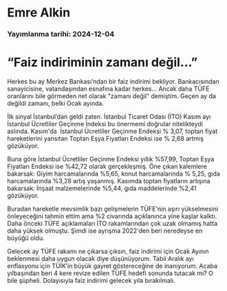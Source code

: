 # Emre Alkin

### Yayımlanma tarihi: 2024-12-04

# “Faiz indiriminin zamanı değil…”

Herkes bu ay Merkez Bankası’ndan bir faiz indirimi bekliyor. Bankacısından sanayicisine, vatandaşından esnafına kadar herkes... Ancak daha TÜFE oranlarını bile görmeden net olarak "zamanı değil" demiştim. Geçen ay da değildi zamanı, belki Ocak ayında.

İlk sinyal İstanbul’dan geldi zaten. İstanbul Ticaret Odası (İTO) Kasım ayı İstanbul Ücretliler Geçinme İndeksi bu önermemi doğrular nitelikteydi aslında. Kasım'da  İstanbul Ücretliler Geçinme Endeksi % 3,07, toptan fiyat hareketlerini yansıtan Toptan Eşya Fiyatları Endeksi ise % 2,68 artmış gözüküyor.

Buna göre İstanbul Ücretliler Geçinme Endeksi yıllık %57,99, Toptan Eşya Fiyatları Endeksi ise %42,72 olarak gerçekleşmiş. Öne çıkan kalemlere bakarsak: Giyim harcamalarında %5,65, konut harcamalarında % 5,25, gıda harcamalarında %3,28 artış yaşanmış. Kasımda toptan fiyatların artışına bakarsak: İnşaat malzemelerinde %5,44, gıda maddelerinde %2,41 gözüküyor.

Buradan hareketle mevsimlik bazı gelişmelerin TÜFE'nin aşırı yükselmesini önleyeceğini tahmin ettim ama %2 civarında açıklanınca yine kaşlar kalktı. Daha önceki TÜFE açıklamaları İTO rakamlarından çok uzak olmamış hatta daha yüksek olmuştu. Şimdi ise ayrışma 2022'den beri neredeyse en büyüğü oldu.

Gelecek ay TÜFE rakamı ne çıkarsa çıksın, faiz indirimi için Ocak Ayının beklenmesi daha uygun olacak diye düşünüyorum. Tabii Aralık ayı enflasyonu için TÜİK’in büyük gayret göstereceğine de inanıyorum. Acaba yılbaşından beri 4 kere revize edilen TÜFE hedefi sonunda tutacak mı? O bile şüpheli. Dolayısıyla faiz indirimi gelecek yıla bırakılmalı.

